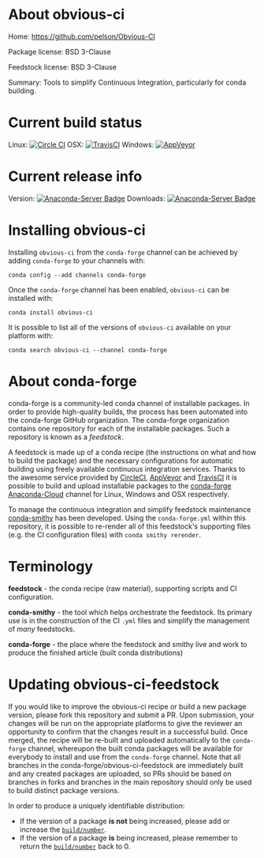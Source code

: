 About obvious-ci
================

Home: https://github.com/pelson/Obvious-CI

Package license: BSD 3-Clause

Feedstock license: BSD 3-Clause

Summary: Tools to simplify Continuous Integration, particularly for conda building.



Current build status
====================

Linux: [![Circle CI](https://circleci.com/gh/conda-forge/obvious-ci-feedstock.svg?style=shield)](https://circleci.com/gh/conda-forge/obvious-ci-feedstock)
OSX: [![TravisCI](https://travis-ci.org/conda-forge/obvious-ci-feedstock.svg?branch=master)](https://travis-ci.org/conda-forge/obvious-ci-feedstock)
Windows: [![AppVeyor](https://ci.appveyor.com/api/projects/status/github/conda-forge/obvious-ci-feedstock?svg=True)](https://ci.appveyor.com/project/conda-forge/obvious-ci-feedstock/branch/master)

Current release info
====================
Version: [![Anaconda-Server Badge](https://anaconda.org/conda-forge/obvious-ci/badges/version.svg)](https://anaconda.org/conda-forge/obvious-ci)
Downloads: [![Anaconda-Server Badge](https://anaconda.org/conda-forge/obvious-ci/badges/downloads.svg)](https://anaconda.org/conda-forge/obvious-ci)

Installing obvious-ci
=====================

Installing `obvious-ci` from the `conda-forge` channel can be achieved by adding `conda-forge` to your channels with:

```
conda config --add channels conda-forge
```

Once the `conda-forge` channel has been enabled, `obvious-ci` can be installed with:

```
conda install obvious-ci
```

It is possible to list all of the versions of `obvious-ci` available on your platform with:

```
conda search obvious-ci --channel conda-forge
```


About conda-forge
=================

conda-forge is a community-led conda channel of installable packages.
In order to provide high-quality builds, the process has been automated into the
conda-forge GitHub organization. The conda-forge organization contains one repository
for each of the installable packages. Such a repository is known as a *feedstock*.

A feedstock is made up of a conda recipe (the instructions on what and how to build
the package) and the necessary configurations for automatic building using freely
available continuous integration services. Thanks to the awesome service provided by
[CircleCI](https://circleci.com/), [AppVeyor](http://www.appveyor.com/)
and [TravisCI](https://travis-ci.org/) it is possible to build and upload installable
packages to the [conda-forge](https://anaconda.org/conda-forge)
[Anaconda-Cloud](http://docs.anaconda.org/) channel for Linux, Windows and OSX respectively.

To manage the continuous integration and simplify feedstock maintenance
[conda-smithy](http://github.com/conda-forge/conda-smithy) has been developed.
Using the ``conda-forge.yml`` within this repository, it is possible to re-render all of
this feedstock's supporting files (e.g. the CI configuration files) with ``conda smithy rerender``.


Terminology
===========

**feedstock** - the conda recipe (raw material), supporting scripts and CI configuration.

**conda-smithy** - the tool which helps orchestrate the feedstock.
                   Its primary use is in the construction of the CI ``.yml`` files
                   and simplify the management of *many* feedstocks.

**conda-forge** - the place where the feedstock and smithy live and work to
                  produce the finished article (built conda distributions)


Updating obvious-ci-feedstock
=============================

If you would like to improve the obvious-ci recipe or build a new
package version, please fork this repository and submit a PR. Upon submission,
your changes will be run on the appropriate platforms to give the reviewer an
opportunity to confirm that the changes result in a successful build. Once
merged, the recipe will be re-built and uploaded automatically to the
`conda-forge` channel, whereupon the built conda packages will be available for
everybody to install and use from the `conda-forge` channel.
Note that all branches in the conda-forge/obvious-ci-feedstock are
immediately built and any created packages are uploaded, so PRs should be based
on branches in forks and branches in the main repository should only be used to
build distinct package versions.

In order to produce a uniquely identifiable distribution:
 * If the version of a package **is not** being increased, please add or increase
   the [``build/number``](http://conda.pydata.org/docs/building/meta-yaml.html#build-number-and-string).
 * If the version of a package **is** being increased, please remember to return
   the [``build/number``](http://conda.pydata.org/docs/building/meta-yaml.html#build-number-and-string)
   back to 0.
